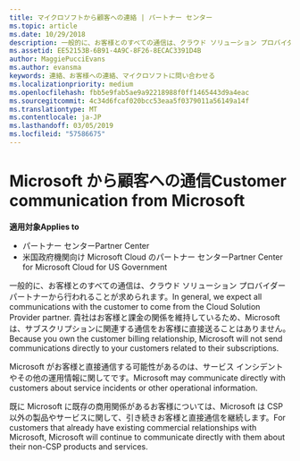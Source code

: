 ```yaml
---
title: マイクロソフトから顧客への連絡 | パートナー センター
ms.topic: article
ms.date: 10/29/2018
description: 一般的に、お客様とのすべての通信は、クラウド ソリューション プロバイダー パートナーから行われることが求められます。
ms.assetid: EE52153B-6B91-4A9C-8F26-8ECAC3391D4B
author: MaggiePucciEvans
ms.author: evansma
keywords: 連絡、お客様への連絡、マイクロソフトに問い合わせる
ms.localizationpriority: medium
ms.openlocfilehash: fbb5e9fab5ae9a92218988f0ff1465443d9a4eac
ms.sourcegitcommit: 4c34d6fcaf020bcc53eaa5f0379011a56149a14f
ms.translationtype: MT
ms.contentlocale: ja-JP
ms.lasthandoff: 03/05/2019
ms.locfileid: "57586675"
---
```

# <a name="customer-communication-from-microsoft"></a><span data-ttu-id="9bec3-104">Microsoft から顧客への通信</span><span class="sxs-lookup"><span data-stu-id="9bec3-104">Customer communication from Microsoft</span></span>

<span data-ttu-id="9bec3-105">**適用対象**</span><span class="sxs-lookup"><span data-stu-id="9bec3-105">**Applies to**</span></span>

-  <span data-ttu-id="9bec3-106">パートナー センター</span><span class="sxs-lookup"><span data-stu-id="9bec3-106">Partner Center</span></span>
-  <span data-ttu-id="9bec3-107">米国政府機関向け Microsoft Cloud のパートナー センター</span><span class="sxs-lookup"><span data-stu-id="9bec3-107">Partner Center for Microsoft Cloud for US Government</span></span>


<span data-ttu-id="9bec3-108">一般的に、お客様とのすべての通信は、クラウド ソリューション プロバイダー パートナーから行われることが求められます。</span><span class="sxs-lookup"><span data-stu-id="9bec3-108">In general, we expect all communications with the customer to come from the Cloud Solution Provider partner.</span></span> <span data-ttu-id="9bec3-109">貴社はお客様と課金の関係を維持しているため、Microsoft は、サブスクリプションに関連する通信をお客様に直接送ることはありません。</span><span class="sxs-lookup"><span data-stu-id="9bec3-109">Because you own the customer billing relationship, Microsoft will not send communications directly to your customers related to their subscriptions.</span></span>

<span data-ttu-id="9bec3-110">Microsoft がお客様と直接通信する可能性があるのは、サービス インシデントやその他の運用情報に関してです。</span><span class="sxs-lookup"><span data-stu-id="9bec3-110">Microsoft may communicate directly with customers about service incidents or other operational information.</span></span>

<span data-ttu-id="9bec3-111">既に Microsoft に既存の商用関係があるお客様については、Microsoft は CSP 以外の製品やサービスに関して、引き続きお客様と直接通信を継続します。</span><span class="sxs-lookup"><span data-stu-id="9bec3-111">For customers that already have existing commercial relationships with Microsoft, Microsoft will continue to communicate directly with them about their non-CSP products and services.</span></span>

 

 



